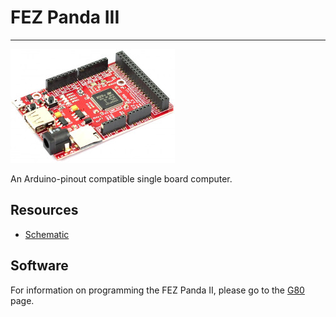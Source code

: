 # FEZ Panda III
---
![FEZ Panda III](images/fez-panda-iii.jpg)

An Arduino-pinout compatible single board computer.

## Resources

* [Schematic](http://files.ghielectronics.com/downloads/Schematics/FEZ/FEZ%20Panda%20III%20Rev%201.3%20Schematic.pdf)


## Software

For information on programming the FEZ Panda II, please go to the [G80](../netmf/g80.md) page.
